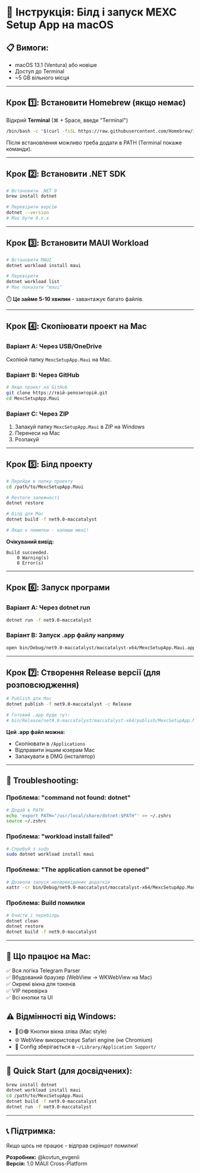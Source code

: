 # 🍎 Інструкція: Білд і запуск MEXC Setup App на macOS

## 📋 Вимоги:
- macOS 13.1 (Ventura) або новіше
- Доступ до Terminal
- ~5 GB вільного місця

---

## Крок 1️⃣: Встановити Homebrew (якщо немає)

Відкрий **Terminal** (⌘ + Space, введи "Terminal")

```bash
/bin/bash -c "$(curl -fsSL https://raw.githubusercontent.com/Homebrew/install/HEAD/install.sh)"
```

Після встановлення можливо треба додати в PATH (Terminal покаже команди).

---

## Крок 2️⃣: Встановити .NET SDK

```bash
# Встановити .NET 9
brew install dotnet

# Перевірити версію
dotnet --version
# Має бути 9.x.x
```

---

## Крок 3️⃣: Встановити MAUI Workload

```bash
# Встановити MAUI
dotnet workload install maui

# Перевірити
dotnet workload list
# Має показати "maui"
```

⏱️ **Це займе 5-10 хвилин** - завантажує багато файлів.

---

## Крок 4️⃣: Скопіювати проект на Mac

### Варіант A: Через USB/OneDrive
Скопіюй папку `MexcSetupApp.Maui` на Mac.

### Варіант B: Через GitHub
```bash
# Якщо проект на GitHub
git clone https://твій-репозиторій.git
cd MexcSetupApp.Maui
```

### Варіант C: Через ZIP
1. Запакуй папку `MexcSetupApp.Maui` в ZIP на Windows
2. Перенеси на Mac
3. Розпакуй

---

## Крок 5️⃣: Білд проекту

```bash
# Перейди в папку проекту
cd /path/to/MexcSetupApp.Maui

# Restore залежності
dotnet restore

# Білд для Mac
dotnet build -f net9.0-maccatalyst

# Якщо є помилки - напиши мені!
```

**Очікуваний вивід:**
```
Build succeeded.
    0 Warning(s)
    0 Error(s)
```

---

## Крок 6️⃣: Запуск програми

### Варіант A: Через dotnet run
```bash
dotnet run -f net9.0-maccatalyst
```

### Варіант B: Запуск .app файлу напряму
```bash
open bin/Debug/net9.0-maccatalyst/maccatalyst-x64/MexcSetupApp.Maui.app
```

---

## Крок 7️⃣: Створення Release версії (для розповсюдження)

```bash
# Publish для Mac
dotnet publish -f net9.0-maccatalyst -c Release

# Готовий .app буде тут:
# bin/Release/net9.0-maccatalyst/maccatalyst-x64/publish/MexcSetupApp.Maui.app
```

**Цей .app файл можна:**
- Скопіювати в `/Applications`
- Відправити іншим юзерам Mac
- Запакувати в DMG (інсталятор)

---

## 🔧 Troubleshooting:

### Проблема: "command not found: dotnet"
```bash
# Додай в PATH
echo 'export PATH="/usr/local/share/dotnet:$PATH"' >> ~/.zshrc
source ~/.zshrc
```

### Проблема: "workload install failed"
```bash
# Спробуй з sudo
sudo dotnet workload install maui
```

### Проблема: "The application cannot be opened"
```bash
# Дозволи запуск неперевірених додатків
xattr -cr bin/Debug/net9.0-maccatalyst/maccatalyst-x64/MexcSetupApp.Maui.app
```

### Проблема: Build помилки
```bash
# Очисти і перебілдь
dotnet clean
dotnet restore
dotnet build -f net9.0-maccatalyst
```

---

## 📱 Що працює на Mac:

✅ Вся логіка Telegram Parser  
✅ Вбудований браузер (WebView → WKWebView на Mac)  
✅ Окремі вікна для токенів  
✅ VIP перевірка  
✅ Всі кнопки та UI  

## ⚠️ Відмінності від Windows:

- 🔴🟡🟢 Кнопки вікна зліва (Mac style)
- 🌐 WebView використовує Safari engine (не Chromium)
- 📁 Config зберігається в `~/Library/Application Support/`

---

## 🚀 Quick Start (для досвідчених):

```bash
brew install dotnet
dotnet workload install maui
cd /path/to/MexcSetupApp.Maui
dotnet build -f net9.0-maccatalyst
dotnet run -f net9.0-maccatalyst
```

---

## 📞 Підтримка:

Якщо щось не працює - відправ скріншот помилки!

**Розробник:** @kovtun_evgenii  
**Версія:** 1.0 MAUI Cross-Platform



